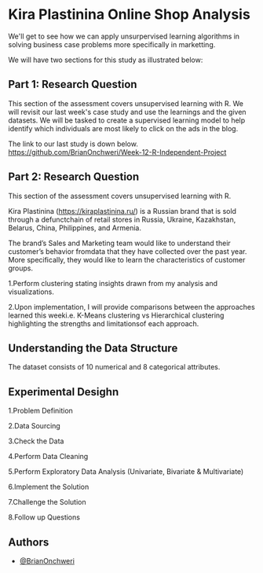 
# Kira Plastinina Online Shop Analysis

We'll get to see how we can apply unsurpervised learning algorithms in solving business case problems more specifically in marketting.

We will have two sections for this study as illustrated below:

## Part 1: Research Question
This section of the assessment covers unsupervised learning with R.
We will revisit our last week's case study and use the learnings and the given datasets. We will be tasked to create a supervised learning model to help identify which individuals are most likely to click on the ads in the blog.

The link to our last study is down below.
https://github.com/BrianOnchweri/Week-12-R-Independent-Project


## Part 2: Research Question

This section of the assessment covers unsupervised learning with R.

Kira Plastinina (https://kiraplastinina.ru/) is a Russian brand that is sold through a defunctchain of retail stores in Russia, Ukraine, Kazakhstan, Belarus, China, Philippines, and Armenia.

The brand’s Sales and Marketing team would like to understand their customer’s behavior fromdata that they have collected over the past year. More specifically, they would like to learn the characteristics of customer groups.

1.Perform clustering stating insights drawn from my analysis and visualizations.

2.Upon implementation, I will provide comparisons between the approaches learned this weeki.e. K-Means clustering vs Hierarchical clustering highlighting the strengths and limitationsof each approach.
## Understanding the Data Structure

The dataset consists of 10 numerical and 8 categorical attributes. 


## Experimental Desighn

1.Problem Definition

2.Data Sourcing

3.Check the Data

4.Perform Data Cleaning

5.Perform Exploratory Data Analysis (Univariate, Bivariate & Multivariate)

6.Implement the Solution

7.Challenge the Solution

8.Follow up Questions
## Authors

- [@BrianOnchweri](https://github.com/BrianOnchweri)
